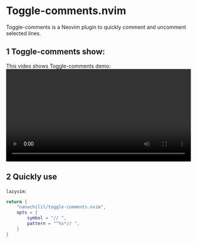 # Toggle-comments.nvim
Toggle-comments is a Neovim plugin to quickly comment and uncomment selected lines.

## 1 Toggle-comments show:
This video shows Toggle-comments demo:
<video src="https://github.com/Nanachilil/resources/toggle-comments.nvim/videos/demo.mp4" controls width="100%"></video>

## 2 Quickly use
`lazyvim`:
``` lua
return {
    "nanachilil/toggle-comments.nvim",
    opts = {
		symbol = "// ",
		pattern = "^%s*// ",     
    }
}

```

